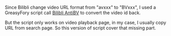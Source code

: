 Since Bilibli change video URL format from "avxxx" to "BVxxx", I used a GreasyFory script call [Bilibli AntiBV](https://greasyfork.org/zh-CN/scripts/398499-bilibili-antibv]) to convert the video id back.

But the script only works on video playback page, in my case, I usually copy URL from search page.
So this version of script cover that missing part.
